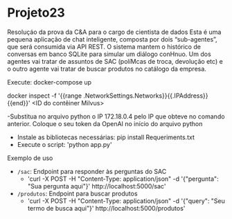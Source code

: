 # Projeto23
Resoluçáo da prova da C&amp;A para o cargo de cientista de dados
Esta é uma pequena aplicação de chat inteligente, composta por dois
“sub-agentes”, que será consumida via API REST. O sistema mantem o histórico de
conversas em banco SQLite para simular um diálogo conHnuo. Um dos agentes vai tratar de
assuntos de SAC (políMcas de troca, devolução etc) e o outro agente vai tratar de buscar produtos
no catálogo da empresa.

Execute:
docker-compose up

docker inspect -f '{{range .NetworkSettings.Networks}}{{.IPAddress}}{{end}}' <ID do contêiner Milvus>

-Substitua no arquivo python o IP 172.18.0.4 pelo IP que obteve no comando anterior. 
Coloque o seu token da OpenAI no início do arquivo python 

- Instale as bibliotecas necessárias: pip install Requeriments.txt 
- Execute o script: 'python app.py'

Exemplo de uso

- `/sac`: Endpoint para responder às perguntas do SAC
    -  'curl -X POST -H "Content-Type: application/json" -d '{"pergunta": "Sua pergunta aqui"}' http://localhost:5000/sac'
- `/produtos`: Endpoint para buscar produtos
    -  'curl -X POST -H "Content-Type: application/json" -d '{"query": "Seu termo de busca aqui"}' http://localhost:5000/produtos'
